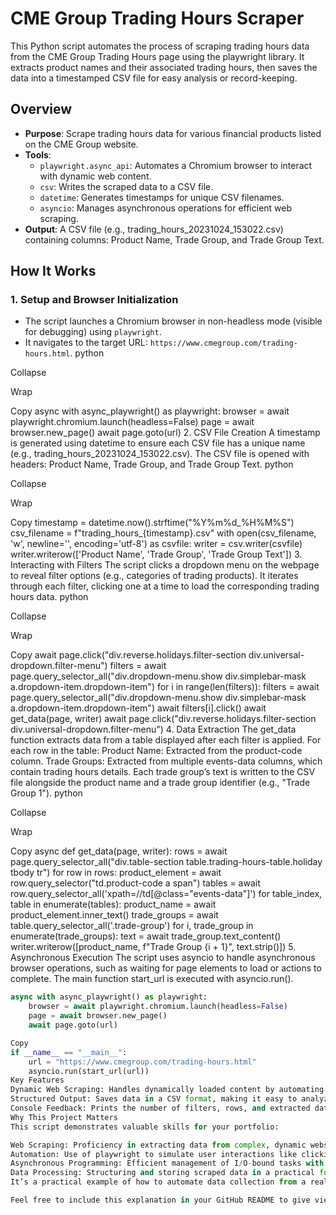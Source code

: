 # CME Group Trading Hours Scraper
This Python script automates the process of scraping trading hours data from the CME Group Trading Hours page using the playwright library. It extracts product names and their associated trading hours, then saves the data into a timestamped CSV file for easy analysis or record-keeping.

## Overview
- **Purpose**: Scrape trading hours data for various financial products listed on the CME Group website.
- **Tools**:
  - `playwright.async_api`: Automates a Chromium browser to interact with dynamic web content.
  - `csv`: Writes the scraped data to a CSV file.
  - `datetime`: Generates timestamps for unique CSV filenames.
  - `asyncio`: Manages asynchronous operations for efficient web scraping.
- **Output**: A CSV file (e.g., trading_hours_20231024_153022.csv) containing columns: Product Name, Trade Group, and Trade Group Text.
## How It Works
### 1. Setup and Browser Initialization
- The script launches a Chromium browser in non-headless mode (visible for debugging) using `playwright`.
- It navigates to the target URL: `https://www.cmegroup.com/trading-hours.html`.
python

Collapse

Wrap

Copy
async with async_playwright() as playwright:
    browser = await playwright.chromium.launch(headless=False)
    page = await browser.new_page()
    await page.goto(url)
2. CSV File Creation
A timestamp is generated using datetime to ensure each CSV file has a unique name (e.g., trading_hours_20231024_153022.csv).
The CSV file is opened with headers: Product Name, Trade Group, and Trade Group Text.
python

Collapse

Wrap

Copy
timestamp = datetime.now().strftime("%Y%m%d_%H%M%S")
csv_filename = f"trading_hours_{timestamp}.csv"
with open(csv_filename, 'w', newline='', encoding='utf-8') as csvfile:
    writer = csv.writer(csvfile)
    writer.writerow(['Product Name', 'Trade Group', 'Trade Group Text'])
3. Interacting with Filters
The script clicks a dropdown menu on the webpage to reveal filter options (e.g., categories of trading products).
It iterates through each filter, clicking one at a time to load the corresponding trading hours data.
python

Collapse

Wrap

Copy
await page.click("div.reverse.holidays.filter-section div.universal-dropdown.filter-menu")
filters = await page.query_selector_all("div.dropdown-menu.show div.simplebar-mask a.dropdown-item.dropdown-item")
for i in range(len(filters)):
    filters = await page.query_selector_all("div.dropdown-menu.show div.simplebar-mask a.dropdown-item.dropdown-item")
    await filters[i].click()
    await get_data(page, writer)
    await page.click("div.reverse.holidays.filter-section div.universal-dropdown.filter-menu")
4. Data Extraction
The get_data function extracts data from a table displayed after each filter is applied.
For each row in the table:
Product Name: Extracted from the product-code column.
Trade Groups: Extracted from multiple events-data columns, which contain trading hours details.
Each trade group’s text is written to the CSV file alongside the product name and a trade group identifier (e.g., "Trade Group 1").
python

Collapse

Wrap

Copy
async def get_data(page, writer):
    rows = await page.query_selector_all("div.table-section table.trading-hours-table.holiday tbody tr")
    for row in rows:
        product_element = await row.query_selector("td.product-code a span")
        tables = await row.query_selector_all('xpath=//td[@class="events-data"]')
        for table_index, table in enumerate(tables):
            product_name = await product_element.inner_text()
            trade_groups = await table.query_selector_all('.trade-group')
            for i, trade_group in enumerate(trade_groups):
                text = await trade_group.text_content()
                writer.writerow([product_name, f"Trade Group {i + 1}", text.strip()])
5. Asynchronous Execution
The script uses asyncio to handle asynchronous browser operations, such as waiting for page elements to load or actions to complete.
The main function start_url is executed with asyncio.run().
```python
async with async_playwright() as playwright:
    browser = await playwright.chromium.launch(headless=False)
    page = await browser.new_page()
    await page.goto(url)

Copy
if __name__ == "__main__":
    url = "https://www.cmegroup.com/trading-hours.html"
    asyncio.run(start_url(url))
Key Features
Dynamic Web Scraping: Handles dynamically loaded content by automating browser interactions.
Structured Output: Saves data in a CSV format, making it easy to analyze or share.
Console Feedback: Prints the number of filters, rows, and extracted data for monitoring progress.
Why This Project Matters
This script demonstrates valuable skills for your portfolio:

Web Scraping: Proficiency in extracting data from complex, dynamic websites.
Automation: Use of playwright to simulate user interactions like clicking dropdowns.
Asynchronous Programming: Efficient management of I/O-bound tasks with asyncio.
Data Processing: Structuring and storing scraped data in a practical format.
It’s a practical example of how to automate data collection from a real-world financial website, showcasing both technical expertise and problem-solving ability.

Feel free to include this explanation in your GitHub README to give viewers a clear understanding of the script’s purpose and functionality! Let me know if you’d like to tweak it further.
